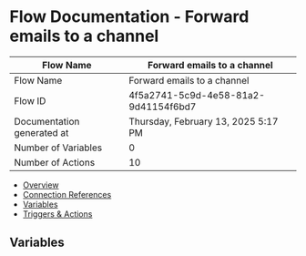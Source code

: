 ﻿# Flow Documentation \- Forward emails to a channel

| Flow Name                  | Forward emails to a channel              |
| -------------------------- | ---------------------------------------- |
| Flow Name                  | Forward emails to a channel              |
| Flow ID                    | 4f5a2741\-5c9d\-4e58\-81a2\-9d41154f6bd7 |
| Documentation generated at | Thursday, February 13, 2025 5:17 PM      |
| Number of Variables        | 0                                        |
| Number of Actions          | 10                                       |

- [Overview](index-Forward-emails-to-a-channel(4f5a2741-5c9d-4e58-81a2-9d41154f6bd7).md)
- [Connection References](connections-Forward-emails-to-a-channel(4f5a2741-5c9d-4e58-81a2-9d41154f6bd7).md)
- [Variables](variables-Forward-emails-to-a-channel(4f5a2741-5c9d-4e58-81a2-9d41154f6bd7).md)
- [Triggers & Actions](triggersactions-Forward-emails-to-a-channel(4f5a2741-5c9d-4e58-81a2-9d41154f6bd7).md)

## Variables
